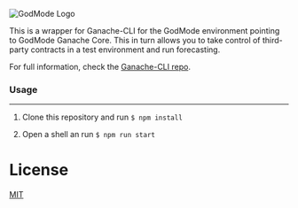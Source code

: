 ![GodMode Logo](https://godmode-public-assets.s3.amazonaws.com/godmode_logo.jpg)

This is a wrapper for Ganache-CLI for the GodMode environment pointing to GodMode Ganache Core. This in turn allows you to take control of third-party contracts in a test environment and run forecasting.

For full information, check the [Ganache-CLI repo](https://github.com/trufflesuite/ganache-cli).

### Usage

---

1. Clone this repository and run `$ npm install`

2. Open a shell an run `$ npm run start`

# License

[MIT](https://tldrlegal.com/license/mit-license)
